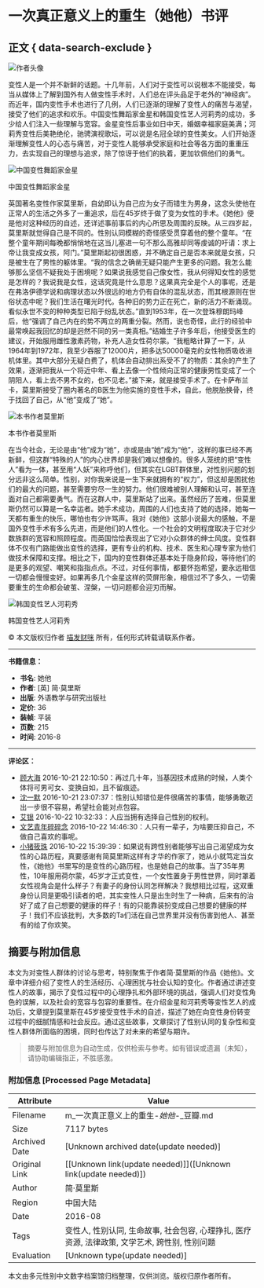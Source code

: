 # 一次真正意义上的重生（她他）书评

## 正文 { data-search-exclude }


![作者头像](https://img9.doubanio.com/icon/u53672944-25.jpg)

变性人是一个并不新鲜的话题。十几年前，人们对于变性可以说根本不能接受，每当从媒体上了解到国外有人做变性手术时，人们总在评头品足于老外的“神经病”。而近年，国内变性手术也进行了几例，人们已逐渐的理解了变性人的痛苦与渴望，接受了他们的追求和欢乐。中国变性舞蹈家金星和韩国变性艺人河莉秀的成功，多少给人们注入一些理解与宽容。金星变性后事业如日中天，婚姻幸福家庭美满；河莉秀变性后美艳绝伦，驰骋演视歌坛，可以说是名冠全球的变性美女。人们开始逐渐理解变性人的心态与痛苦，对于变性人能够承受家庭和社会等各方面的重重压力，去实现自己的理想与追求，除了惊讶于他们的执着，更加钦佩他们的勇气。

![中国变性舞蹈家金星](https://img1.doubanio.com/view/thing_review/l/public/p331980.webp)

中国变性舞蹈家金星

英国著名变性作家莫里斯，自幼即认为自己应为女子而错生为男身，这念头使他在正常人的生活之外多了一重追求，后在45岁终于做了变为女性的手术。《她他》便是他对这种经历的自述，还详述事前事后的内心所思及周围的反映。从三四岁起，莫里斯就觉得自己是不同的。性别认同模糊的奇怪感受贯穿着他的整个童年。“在整个童年期间每晚都悄悄地在这当儿塞进一句不那么高雅却同等虔诚的吁请：求上帝让我变成女孩，阿门。”莫里斯起初很困惑，并不确定自己是否本来就是女孩，只是被生在了男性的躯体里。“我的信念之确凿无疑只能产生更多的问题。我怎么能够那么坚信不疑我处于困境呢？如果说我感觉自己像女性，我从何得知女性的感觉是怎样的？我说我是女性，这话究竟是什么意思？这果真完全是个人的事呢，还是在弗洛伊德学说和病理状态以外很远的地方仍有自体的混乱状态，而其根源则在世俗状态中呢？我们生活在曙光时代。各种旧的势力正在死亡，新的活力不断涌现。看似永世不变的种种类型已陷于纷乱状态。”直到1953年，在一次登珠穆朗玛峰后，他“强调了自己内在的势不两立的两重分裂。然而，说也奇怪，此行的经验中最常唤起我回忆的却是迥然不同的另一类真相。”结婚生子许多年后，他接受医生的建议，开始服用雌性激素药物，补充人造女性荷尔蒙。“我粗略计算了一下，从1964年到1972年，我至少吞服了12000片，把多达50000毫克的女性物质吸收进机体里。其中大部分无疑白费了，机体会自动排出系受不了的物质：其余的产生了效果，逐渐把我从一个将近中年、看上去像一个性倾向正常的健康男性变成了一个阴阳人，看上去不男不女的，也不见老。”接下来，就是接受手术了。在卡萨布兰卡，莫里斯接受了圈内著名的B医生为他实施的变性手术，自此，他脱胎换骨，终于找回了自己，从“他”变成了“她”。

![本书作者莫里斯](https://img2.doubanio.com/view/thing_review/l/public/p331981.webp)

本书作者莫里斯

在当今社会，无论是由“他”成为“她”，亦或是由“她”成为“他”，这样的事已经不再新鲜，但这群“特殊的人”的内心世界却是我们难以想像的。很多人笼统的把“变性人”看为一体，甚至用“人妖”来称呼他们，但其实在LGBT群体里，对性别问题的划分远非这么简单。性别，对你我来说是一生下来就拥有的“权力”，但这却是困扰他们的最大的问题，甚至需要穷尽一生的努力。他们很难被别人理解和认可，甚至连面对自己都需要勇气。而在这群人中，莫里斯站了出来。虽然经历了苦难，但莫里斯仍然可以算是一名幸运者。她手术成功，周围的人们也支持了她的选择，她每一天都有重生的快乐，哪怕也有少许骂声。我对《她他》这部小说最大的感触，不是国外变性手术有多么先进，而是他们的人性化。一个社会的文明程度取决于它对少数族群的宽容和照顾程度。而英国恰恰表现出了它对小众群体的绅士风度。变性群体不仅有门路能做出变性的选择，更有专业的机构、技术、医生和心理专家为他们做技术保障和支撑。相比之下，国内的变性群体还基本处于隐身阶段，等待他们的是更多的观望、嘲笑和指指点点。不过，对任何事情，都要怀抱希望，要永远相信一切都会慢慢变好。如果再多几个金星这样的荧屏形象，相信过不了多久，一切需要重生的生命都会破茧、涅槃，一切问题都会迎刃而解。

![韩国变性艺人河莉秀](https://img3.doubanio.com/view/thing_review/l/public/p331982.webp)

韩国变性艺人河莉秀

© 本文版权归作者 [喵发财咪](https://www.douban.com/people/53672944/) 所有，任何形式转载请联系作者。

---

**书籍信息：**

- **书名**: 她他
- **作者**: [英] 简·莫里斯
- **出版**: 外语教学与研究出版社
- **定价**: 36
- **装帧**: 平装
- **页数**: 215
- **时间**: 2016-8

---

**评论区：**

- [顾大海](https://www.douban.com/people/4385493/) 2016-10-21 22:10:50：再过几十年，当基因技术成熟的时候，人类个体将可男可女、变换自如，且不留痕迹。
- [沈一默](https://www.douban.com/people/48051798/) 2016-10-21 23:07:37：性别认知错位是件很痛苦的事情，能够勇敢迈出一步很不容易，希望社会能对点包容。
- [艾银](https://www.douban.com/people/4834795/) 2016-10-22 10:32:33：人应当拥有选择自己性别的权利。
- [文艺青年碎碎念](https://www.douban.com/people/149307484/) 2016-10-22 14:46:30：人只有一辈子，为啥要压抑自己，不做自己喜欢的事呢。
- [小猪筱珠](https://www.douban.com/people/129963893/) 2016-10-22 15:39:39：如果说有跨性别者能够写出自己渴望成为女性的心路历程，真要感谢有简莫里斯这样有才华的作家了，她从小就笃定当女性，《她他》书里写的是变性的心路历程，也是她自己的故事。当了35年男性，10年服用荷尔蒙，45岁才正式变性，一个女性置身于男性世界，同时罩着女性视角会是什么样子？有妻子的身份认同怎样解决？我想相比过程，这双重身份认同是更吸引读者的吧，其实变性人只是出生时生了一种病，后来有的治好了成了自己想要的健康的样子！有的只能靠装扮变成自己想要的健康的样子！我们不应该批判，大多数的Ta们活在自己世界里并没有伤害到他人、甚至有的给了你欢笑。
<!-- tcd_original_link https://m.douban.com/book/review/8138345/ -->


## 摘要与附加信息

<!-- tcd_abstract -->
本文为对变性人群体的讨论与思考，特别聚焦于作者简·莫里斯的作品《她他》。文章中详细介绍了变性人的生活经历、心理困扰与社会认知的变化。作者通过讲述变性人的故事，揭示了变性过程中的心理挣扎和外部环境的挑战，强调人们对变性角色的误解，以及社会的宽容与包容的重要性。在介绍金星和河莉秀等变性艺人的成功后，文章提到莫里斯在45岁接受变性手术的自述，描述了她在向变性身份转变过程中的细腻情感和社会反应。通过这些故事，文章探讨了性别认同的复杂性和变性人群体所面临的困境，同时也传达了对未来的希望与期许。
<!-- tcd_abstract_end -->

> 摘要与附加信息为自动生成，仅供检索与参考。如有错误或遗漏（未知），请协助编辑指正，不胜感激。

### 附加信息 [Processed Page Metadata]

| Attribute       | Value                                  |
|-----------------|----------------------------------------|
| Filename        | m_一次真正意义上的重生-_她他_-_豆瓣.md                             |
| Size            | 7117 bytes                           |
| Archived Date   | [Unknown archived date(update needed)]                             |
| Original Link   | [[Unknown link(update needed)]]([Unknown link(update needed)])                       |
| Author          | 简·莫里斯                               |
| Region          | 中国大陆                               |
| Date            | 2016-08                                 |
| Tags            | 变性人, 性别认同, 生命故事, 社会包容, 心理挣扎, 医疗资源, 法律政策, 文学艺术, 跨性别, 性别问题                                 |
| Evaluation            | [Unknown type(update needed)]                                 |
<!-- tcd_table_end -->

本文由多元性别中文数字档案馆归档整理，仅供浏览。版权归原作者所有。
